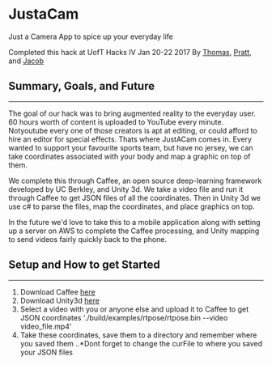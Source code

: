 # JustaCam
Just a Camera App to spice up your everyday life

Completed this hack at UofT Hacks IV Jan 20-22 2017
By [Thomas](http://thomashorga.com/), [Pratt](https://www.linkedin.com/in/spratiman/), and [Jacob](https://www.linkedin.com/in/jacob-solis/`)

## Summary, Goals, and Future
***
The goal of our hack was to bring augmented reality to the everyday user. 60 hours worth of content is uploaded to YouTube every minute. Notyoutube every one of those creators is apt at editing, or could afford to hire an editor for special effects. Thats where JustACam comes in. Every wanted to support your favourite sports team, but have no jersey, we can take coordinates associated with your body and map a graphic on top of them.

We complete this through Caffee, an open source deep-learning framework developed by UC Berkley, and Unity 3d. We take a video file and run it through Caffee to get JSON files of all the coordinates. Then in Unity 3d we use c# to parse the files, map the coordinates, and place graphics on top.

In the future we'd love to take this to a mobile application along with setting up a server on AWS to complete the Caffee processing, and Unity mapping to send videos fairly quickly back to the phone.

## Setup and How to get Started
***
1. Download Caffee [here](https://github.com/CMU-Perceptual-Computing-Lab/caffe_rtpose)
2. Download Unity3d [here](https://unity3d.com)
3. Select a video with you or anyone else and upload it to Caffee to get JSON coordinates
    './build/examples/rtpose/rtpose.bin --video video_file.mp4'
4. Take these coordinates, save them to a directory and remember where you saved them
..*Dont forget to change the curFile to where you saved your JSON files
